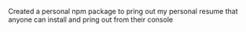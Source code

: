 Created a personal npm package to pring out my personal resume that anyone can install and pring out from their console